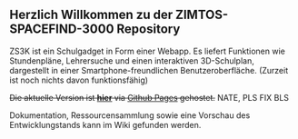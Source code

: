 ## Herzlich Willkommen zu der ZIMTOS-SPACEFIND-3000 Repository

ZS3K ist ein Schulgadget in Form einer Webapp. Es liefert Funktionen wie Stundenpläne, Lehrersuche und einen interaktiven 3D-Schulplan, dargestellt in einer Smartphone-freundlichen Benutzeroberfläche. (Zurzeit ist noch nichts davon funktionsfähig)

~~Die aktuelle Version ist **[hier](https://anathema-e7.github.io/ZIMTOS-SPACEFIND-3000/)** via [Github Pages](https://pages.github.com/) gehostet.~~ NATE, PLS FIX
BLS

Dokumentation, Ressourcensammlung sowie eine Vorschau des Entwicklungstands kann im Wiki gefunden werden.
